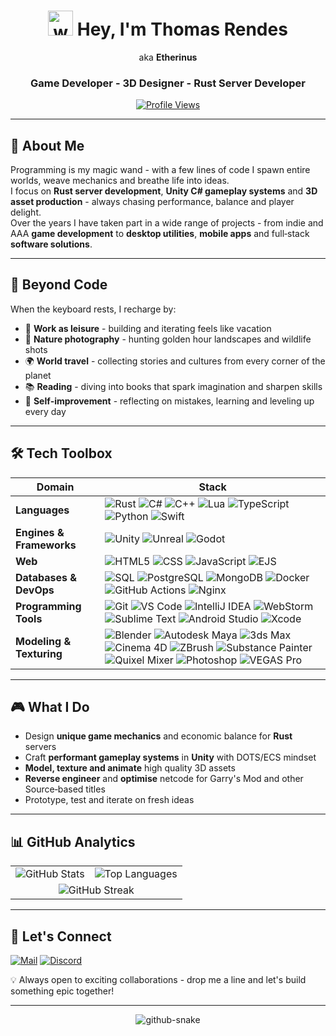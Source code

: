 <div align="center">

# <img src="https://media.tenor.com/0CpFOKGVaeMAAAAi/hand-waving-hand.gif" alt="wave" width="40"> Hey, I'm **Thomas Rendes**  
aka **Etherinus**

### Game Developer - 3D Designer - Rust Server Developer

[![Profile Views](https://komarev.com/ghpvc/?username=Etherinus&label=Profile%20views&color=0e75b6&style=flat)](https://github.com/Etherinus)

</div>

---

## 🚀 About Me
Programming is my magic wand - with a few lines of code I spawn entire worlds, weave mechanics and breathe life into ideas.  
I focus on **Rust server development**, **Unity C# gameplay systems** and **3D asset production** - always chasing performance, balance and player delight.  
Over the years I have taken part in a wide range of projects - from indie and AAA **game development** to **desktop utilities**, **mobile apps** and full‑stack **software solutions**.

---

## 🌱 Beyond Code
When the keyboard rests, I recharge by:
- 🔨 **Work as leisure** - building and iterating feels like vacation  
- 📸 **Nature photography** - hunting golden hour landscapes and wildlife shots  
- 🌍 **World travel** - collecting stories and cultures from every corner of the planet  
- 📚 **Reading** - diving into books that spark imagination and sharpen skills  
- 🔄 **Self‑improvement** - reflecting on mistakes, learning and leveling up every day  

---

## 🛠️ Tech Toolbox

| Domain | Stack |
| ------ | ----- |
| **Languages** | ![Rust](https://img.shields.io/badge/-Rust-000?style=flat&logo=rust) ![C#](https://img.shields.io/badge/-C%23-512BD4?style=flat&logo=csharp&logoColor=white) ![C++](https://img.shields.io/badge/-C++-00599C?style=flat&logo=cplusplus&logoColor=white) ![Lua](https://img.shields.io/badge/-Lua-2C2D72?style=flat&logo=lua&logoColor=white) ![TypeScript](https://img.shields.io/badge/-TypeScript-007ACC?style=flat&logo=typescript&logoColor=white) ![Python](https://img.shields.io/badge/-Python-3776AB?style=flat&logo=python&logoColor=white) ![Swift](https://img.shields.io/badge/-Swift-FA7343?style=flat&logo=swift&logoColor=white) |
| **Engines & Frameworks** | ![Unity](https://img.shields.io/badge/-Unity-000000?style=flat&logo=unity&logoColor=white) ![Unreal](https://img.shields.io/badge/-Unreal%20Engine-000000?style=flat&logo=unrealengine&logoColor=white) ![Godot](https://img.shields.io/badge/-Godot%20Engine-000000?style=flat&logo=godotengine&logoColor=white) |
| **Web** | ![HTML5](https://img.shields.io/badge/-HTML5-E34F26?style=flat&logo=html5&logoColor=white) ![CSS](https://img.shields.io/badge/CSS-1572B6?style=flat&logo=css&logoColor=white) ![JavaScript](https://img.shields.io/badge/-JavaScript-F7DF1E?style=flat&logo=javascript&logoColor=black) ![EJS](https://img.shields.io/badge/-EJS-A91E50?style=flat) |
| **Databases & DevOps** | ![SQL](https://img.shields.io/badge/-SQL-00758F?style=flat) ![PostgreSQL](https://img.shields.io/badge/-PostgreSQL-336791?style=flat&logo=postgresql&logoColor=white) ![MongoDB](https://img.shields.io/badge/-MongoDB-47A248?style=flat&logo=mongodb&logoColor=white) ![Docker](https://img.shields.io/badge/-Docker-2496ED?style=flat&logo=docker&logoColor=white) ![GitHub Actions](https://img.shields.io/badge/-GitHub%20Actions-2088FF?style=flat&logo=github-actions&logoColor=white) ![Nginx](https://img.shields.io/badge/-Nginx-009639?style=flat&logo=nginx&logoColor=white) |
| **Programming Tools** | ![Git](https://img.shields.io/badge/Git-F05032?style=flat&logo=git&logoColor=white) ![VS Code](https://img.shields.io/badge/VS%20Code-007ACC?style=flat&logo=visualstudiocode&logoColor=white) ![IntelliJ IDEA](https://img.shields.io/badge/IntelliJ%20IDEA-000000?style=flat&logo=intellijidea&logoColor=white) ![WebStorm](https://img.shields.io/badge/WebStorm-000000?style=flat&logo=webstorm&logoColor=white) ![Sublime Text](https://img.shields.io/badge/Sublime%20Text-FF9800?style=flat&logo=sublimetext&logoColor=white) ![Android Studio](https://img.shields.io/badge/Android%20Studio-1AAB6F?style=flat&logo=androidstudio&logoColor=white) ![Xcode](https://img.shields.io/badge/Xcode-1575F9?style=flat&logo=xcode&logoColor=white) |
| **Modeling & Texturing** | ![Blender](https://img.shields.io/badge/Blender-F5792A?style=flat&logo=blender&logoColor=white) ![Autodesk Maya](https://img.shields.io/badge/Autodesk%20Maya-0176C3?style=flat&logo=autodesk&logoColor=white) ![3ds Max](https://img.shields.io/badge/3ds%20Max-0071C5?style=flat&logo=autodesk&logoColor=white) ![Cinema 4D](https://img.shields.io/badge/Cinema%204D-011A6A?style=flat&logo=maxon&logoColor=white) ![ZBrush](https://img.shields.io/badge/ZBrush-E28125?style=flat&logo=zbrush&logoColor=white) ![Substance Painter](https://img.shields.io/badge/Substance%20Painter-FF6D00?style=flat&logo=adobe&logoColor=white) ![Quixel Mixer](https://img.shields.io/badge/Quixel%20Mixer-212121?style=flat&logo=quixel&logoColor=white) ![Photoshop](https://img.shields.io/badge/Photoshop-31A8FF?style=flat&logo=adobephotoshop&logoColor=white) ![VEGAS Pro](https://img.shields.io/badge/VEGAS%20Pro-1A1A1A?style=flat) |

---

## 🎮 What I Do
- Design **unique game mechanics** and economic balance for **Rust** servers  
- Craft **performant gameplay systems** in **Unity** with DOTS/ECS mindset  
- **Model, texture and animate** high quality 3D assets  
- **Reverse engineer** and **optimise** netcode for Garry's Mod and other Source‑based titles  
- Prototype, test and iterate on fresh ideas  

---

## 📊 GitHub Analytics
<table align="center">
  <tr>
    <td align="center" valign="top">
      <img
        alt="GitHub Stats"
        src="https://stats-bice-nu.vercel.app/api?username=Etherinus&show_icons=true&hide_border=true&bg_color=00000000&title_color=ffffff&text_color=ffffff&icon_color=ffffff&include_all_commits=true&count_private=true&refresh=600" />
    </td>
    <td align="center" valign="top">
      <img
        alt="Top Languages"
        src="https://stats-bice-nu.vercel.app/api/top-langs/?username=Etherinus&layout=compact&hide_border=true&bg_color=00000000&title_color=ffffff&text_color=ffffff&langs_count=10&refresh=600" />
    </td>
  </tr>
  <tr>
    <td colspan="2" align="center" valign="top">
      <img 
        alt="GitHub Streak" 
        src="https://github-readme-streak-stats-eight.vercel.app/?user=Etherinus&hide_border=true&background=00000000&ring=ffffff&fire=ffffff&currStreakNum=ffffff&currStreakLabel=ffffff&sideNums=ffffff&sideLabels=ffffff&dates=ffffff&refresh=600" />
    </td>
  </tr>
</table>

---

## 🤝 Let's Connect
[![Mail](https://img.shields.io/badge/-etherinus.developer@gmail.com-D14836?style=flat&logo=gmail&logoColor=white)](mailto:etherinus.developer@gmail.com)
[![Discord](https://img.shields.io/badge/Discord-Etherinus-5865F2?style=flat&logo=discord&logoColor=white)](https://discord.com/users/)

💡 Always open to exciting collaborations - drop me a line and let's build something epic together!

---

<div align="center">

<picture>
  <source media="(prefers-color-scheme: dark)" srcset="https://raw.githubusercontent.com/tobiasmeyhoefer/tobiasmeyhoefer/output/github-snake-dark.svg" />
  <source media="(prefers-color-scheme: light)" srcset="https://raw.githubusercontent.com/tobiasmeyhoefer/tobiasmeyhoefer/output/github-snake.svg" />
  <img alt="github-snake" src="https://raw.githubusercontent.com/tobiasmeyhoefer/tobiasmeyhoefer/output/github-snake.svg" />
</picture>

</div>
